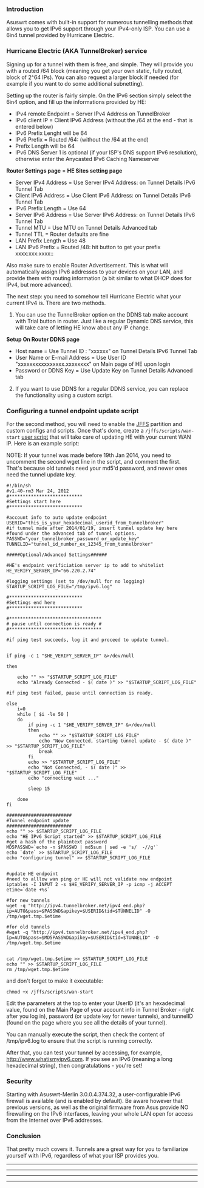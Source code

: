 ### Introduction

Asuswrt comes with built-in support for numerous tunnelling methods that allows you to get IPv6 support through your IPv4-only ISP.   You can use a 6in4 tunnel provided by Hurricane Electric.


### Hurricane Electric (AKA TunnelBroker) service

Signing up for a tunnel with them is free, and simple.  They will provide you with a routed /64 block (meaning you get your own static, fully routed, block of 2^64 IPs).  You can also request a larger block if needed (for example if you want to do some additional subnetting).

Setting up the router is fairly simple.  On the IPv6 section simply select the 6in4 option, and fill up the informations provided by HE:

* IPv4 remote Endpoint = Server IPv4 Address on TunnelBroker
* IPv6 client IP = Client IPv6 Address (without the /64 at the end - that is entered below)
* IPv6 Prefix Lenght will be 64
* IPv6 Prefix = Routed /64: (without the /64 at the end)
* Prefix Length will be 64
* IPv6 DNS Server 1 is optional (if your ISP's DNS support IPv6 resolution), otherwise enter the Anycasted IPv6 Caching Nameserver

**Router Settings page**  =  **HE  Sites setting page**
* Server IPv4 Address =  Use Server IPv4 Address: on Tunnel Details IPv6 Tunnel Tab
* Client IPv6 Address =  Use Client IPv6 Address: on Tunnel Details IPv6 Tunnel Tab
* IPv6 Prefix Length  =  Use 64
* Server IPv6 Address =  Use Server IPv6 Address: on Tunnel Details IPv6 Tunnel Tab
* Tunnel MTU 	      =  Use MTU  on Tunnel Details Advanced tab 
* Tunnel TTL 	      =  Router defaults are fine
* LAN Prefix Length   =  Use 48
* LAN IPv6 Prefix     =  Routed /48: hit button to  get your prefix xxxx:xxx:xxxx:: 


Also make sure to enable Router Advertisement.  This is what will automatically assign IPv6 addresses to your devices on your LAN, and provide them with routing information (a bit similar to what DHCP does for IPv4, but more advanced).

The next step: you need to somehow tell Hurricane Electric what your current IPv4 is.  There are two methods.

1) You can use the TunnelBroker option on the DDNS tab make account with Trial button in router. Just like a regular Dynamic DNS service, this will take care of letting HE know about any IP change.

**Setup On Router DDNS page**
* Host name                   = Use Tunnel ID : "xxxxxx" on Tunnel Details IPv6 Tunnel Tab
* User Name or E-mail Address = Use User ID "xxxxxxxxxxxxxxxx.xxxxxxxx" on Main page of HE upon login
* Password or DDNS Key        = Use Update Key on Tunnel Details Advanced tab 


2) If you want to use DDNS for a regular DDNS service, you can replace the functionality using a custom script.


### Configuring a tunnel endpoint update script

For the second method, you will need to enable the [JFFS](https://github.com/RMerl/asuswrt-merlin/wiki/JFFS) partition and custom configs and scripts.  Once that's done, create a `/jffs/scripts/wan-start` [user script](https://github.com/RMerl/asuswrt-merlin/wiki/User-scripts) that will take care of updating HE with your current WAN IP.  Here is an example script:

NOTE: If your tunnel was made before 19th Jan 2014, you need to uncomment the second wget line in the script, and comment the first. That's because old tunnels need your md5'd password, and newer ones need the tunnel update key.

```
#!/bin/sh
#v1.40-rm3 Mar 24, 2012
#***************************
#Settings start here
#***************************

#account info to auto update endpoint
USERID="this_is_your_hexadecimal_userid_from_tunnelbroker"
#if tunnel made after 2014/01/19, insert tunnel update key here
#found under the advanced tab of tunnel options.
PASSWD="your_tunnelbroker_password_or_update_key"
TUNNELID="tunnel_id_number_ex_12345_from_tunnelbroker"

#####Optional/Advanced Settings######

#HE's endpoint verificiation server ip to add to whitelist
HE_VERIFY_SERVER_IP="66.220.2.74"

#logging settings (set to /dev/null for no logging)
STARTUP_SCRIPT_LOG_FILE="/tmp/ipv6.log"

#***************************
#Settings end here
#***************************

#**********************************
# pause until connection is ready #
#**********************************

#if ping test succeeds, log it and proceed to update tunnel.


if ping -c 1 "$HE_VERIFY_SERVER_IP" &>/dev/null

then

    echo "" >> "$STARTUP_SCRIPT_LOG_FILE"
    echo "Already Connected - $( date )" >> "$STARTUP_SCRIPT_LOG_FILE"

#if ping test failed, pause until connection is ready.

else
    i=0
    while [ $i -le 50 ]
    do
        if ping -c 1 "$HE_VERIFY_SERVER_IP" &>/dev/null
        then
            echo "" >> "$STARTUP_SCRIPT_LOG_FILE"
            echo "Now Connected, starting tunnel update - $( date )" >> "$STARTUP_SCRIPT_LOG_FILE"
            break
        fi
        echo >> "$STARTUP_SCRIPT_LOG_FILE"
        echo "Not Connected, - $( date )" >> "$STARTUP_SCRIPT_LOG_FILE"
        echo "connecting wait ..."

        sleep 15

    done
fi

########################
#Tunnel endpoint update
########################
echo "" >> $STARTUP_SCRIPT_LOG_FILE
echo "HE IPv6 Script started" >> $STARTUP_SCRIPT_LOG_FILE
#get a hash of the plaintext password
MD5PASSWD=`echo -n $PASSWD | md5sum | sed -e 's/  -//g'`
echo `date` >> $STARTUP_SCRIPT_LOG_FILE
echo "configuring tunnel" >> $STARTUP_SCRIPT_LOG_FILE


#update HE endpoint
#need to alllow wan ping or HE will not validate new endpoint
iptables -I INPUT 2 -s $HE_VERIFY_SERVER_IP -p icmp -j ACCEPT
etime=`date +%s`

#for new tunnels
wget -q "http://ipv4.tunnelbroker.net/ipv4_end.php?ip=AUTO&pass=$PASSWD&apikey=$USERID&tid=$TUNNELID" -O /tmp/wget.tmp.$etime

#for old tunnels
#wget -q "http://ipv4.tunnelbroker.net/ipv4_end.php?ip=AUTO&pass=$MD5PASSWD&apikey=$USERID&tid=$TUNNELID" -O /tmp/wget.tmp.$etime


cat /tmp/wget.tmp.$etime >> $STARTUP_SCRIPT_LOG_FILE
echo "" >> $STARTUP_SCRIPT_LOG_FILE
rm /tmp/wget.tmp.$etime
```

and don't forget to make it executable:
```
chmod +x /jffs/scripts/wan-start
```
Edit the parameters at the top to enter your UserID (it's an hexadecimal value, found on the Main Page of your account info in Tunnel Broker - right after you log in), password (or update key for newer tunnels), and tunnelID (found on the page where you see all the details of your tunnel).

You can manually execute the script, then check the content of /tmp/ipv6.log to ensure that the script is running correctly.

After that, you can test your tunnel by accessing, for example, http://www.whatismyipv6.com.  If you see an IPv6 (meaning a long hexadecimal string), then congratulations - you're set!


### Security

Starting with Asuswrt-Merlin 3.0.0.4.374.32, a user-configurable IPv6 firewall is available (and is enabled by default).  Be aware however that previous versions, as well as the original firmware from Asus provide NO firewalling on the IPv6 interfaces, leaving your whole LAN open for access from the Internet over IPv6 addresses.


### Conclusion

That pretty much covers it.  Tunnels are a great way for you to familiarize yourself with IPv6, regardless of what your ISP provides you.

***

***

***

***
